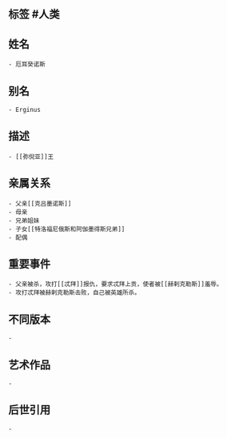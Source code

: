 ## 标签  #人类
## 姓名
	- 厄耳癸诺斯
## 别名
	- Erginus
## 描述
	- [[弥倪亚]]王
## 亲属关系
	- 父亲[[克吕墨诺斯]]
	- 母亲
	- 兄弟姐妹
	- 子女[[特洛福尼俄斯和阿伽墨得斯兄弟]]
	- 配偶
## 重要事件
	- 父亲被杀，攻打[[忒拜]]报仇，要求忒拜上贡，使者被[[赫剌克勒斯]]羞辱。
	- 攻打忒拜被赫剌克勒斯击败，自己被英雄所杀。
## 不同版本
	-
## 艺术作品
	-
## 后世引用
	-
